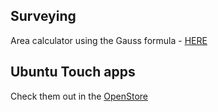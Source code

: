 ## Surveying
Area calculator using the Gauss formula - [HERE](https://tronfortytwo.github.io/gauss-calculator)

## Ubuntu Touch apps
Check them out in the [OpenStore](https://open-store.io/?sort=relevance&search=author%3AEmanuele%20Sorce "OpenStore")
